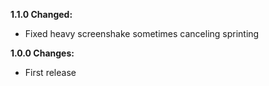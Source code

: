 **1.1.0 Changed:**

* Fixed heavy screenshake sometimes canceling sprinting

**1.0.0 Changes:**

* First release